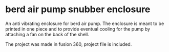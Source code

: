 # berd air pump snubber enclosure
An anti vibrating enclosure for berd air pump. The enclosure is meant to be printed in one piece and to provide eventual cooling for the pump by attaching a fan on the back of the shell.

The project was made in fusion 360, project file is included.

```stl
```
